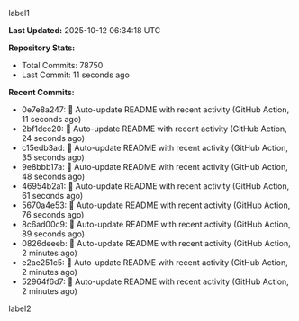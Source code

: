 
label1 
<!-- ACTIVITY_START -->
**Last Updated:** 2025-10-12 06:34:18 UTC

**Repository Stats:**
- Total Commits: 78750
- Last Commit: 11 seconds ago

**Recent Commits:**
- 0e7e8a247: 🤖 Auto-update README with recent activity (GitHub Action, 11 seconds ago)
- 2bf1dcc20: 🤖 Auto-update README with recent activity (GitHub Action, 24 seconds ago)
- c15edb3ad: 🤖 Auto-update README with recent activity (GitHub Action, 35 seconds ago)
- 9e8bbb17a: 🤖 Auto-update README with recent activity (GitHub Action, 48 seconds ago)
- 46954b2a1: 🤖 Auto-update README with recent activity (GitHub Action, 61 seconds ago)
- 5670a4e53: 🤖 Auto-update README with recent activity (GitHub Action, 76 seconds ago)
- 8c6ad00c9: 🤖 Auto-update README with recent activity (GitHub Action, 89 seconds ago)
- 0826deeeb: 🤖 Auto-update README with recent activity (GitHub Action, 2 minutes ago)
- e2ae251c5: 🤖 Auto-update README with recent activity (GitHub Action, 2 minutes ago)
- 52964f6d7: 🤖 Auto-update README with recent activity (GitHub Action, 2 minutes ago)
<!-- ACTIVITY_END -->

label2
